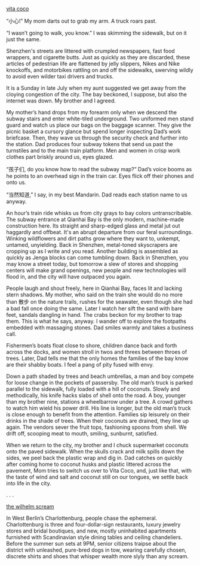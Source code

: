 
<ins> vita coco </ins>


   “小心!” My mom darts out to grab my arm. A truck roars past.

   “I wasn’t going to walk, you know.” I was skimming the sidewalk, but on it just the same. 
   
   Shenzhen's streets are littered with crumpled newspapers, fast food wrappers, and cigarette butts. Just as quickly as they are discarded, these articles of pedestrian life are flattened by jelly slippers, Nikes and Nike knockoffs, and motorbikes rattling on and off the sidewalks, swerving wildly to avoid even wilder taxi drivers and trucks.

   It is a Sunday in late July when my aunt suggested we get away from the cloying congestion of the city. The bay beckoned, I suppose, but also the internet was down. My brother and I agreed.

   My mother’s hand drops from my forearm only when we descend the subway stairs and enter white-tiled underground. Two uniformed men stand guard and watch us place our bags on the baggage scanner. They give the picnic basket a cursory glance but spend longer inspecting Dad’s work briefcase. Then, they wave us through the security check and further into the station. Dad produces four subway tokens that send us past the turnstiles and to the main train platform. Men and women in crisp work clothes part briskly around us, eyes glazed.

   “孩子们, do you know how to read the subway map?” Dad’s voice booms as he points to an overhead sign in the train car. Eyes flick off their phones and onto us. 

   “当然知道,” I say, in my best Mandarin. Dad reads each station name to us anyway. 

   An hour’s train ride whisks us from city grays to bay colors untranscribable. The subway entrance at Qianhai Bay is the only modern, machine-made construction here. Its straight and sharp-edged glass and metal jut out haggardly and offbeat. It's an abrupt departure from our feral surroundings. Winking wildflowers and dirt paths grow where they want to, unkempt, untamed, unyielding. Back in Shenzhen, metal-toned skyscrapers are cropping up as I write and you read. Another building is assembled as quickly as Jenga blocks can come tumbling down. Back in Shenzhen, you may know a street today, but tomorrow a slew of stores and shopping centers will make grand openings, new people and new technologies will flood in, and the city will have outpaced you again.

   People laugh and shout freely, here in Qianhai Bay, faces lit and lacking stern shadows. My mother, who said on the train she would do no more than 散步 on the nature trails, rushes for the seawater, even though she had a bad fall once doing the same. Later I watch her sift the sand with bare feet, sandals dangling in hand. The crabs beckon for my brother to trap them. This is what he says, anyway. I wander off to explore the footpaths embedded with massaging stones. Dad smiles warmly and takes a business call. 

   Fishermen’s boats float close to shore, children dance back and forth across the docks, and women stroll in twos and threes between throes of trees. Later, Dad tells me that the only homes the families of the bay know are their shabby boats. I feel a pang of pity fused with envy.

   Down a path shaded by trees and beach umbrellas, a man and boy compete for loose change in the pockets of passersby. The old man’s truck is parked parallel to the sidewalk, fully loaded with a hill of coconuts. Slowly and methodically, his knife hacks slabs of shell onto the road. A boy, younger than my brother nine, stations a wheelbarrow under a tree. A crowd gathers to watch him wield his power drill. His line is longer, but the old man’s truck is close enough to benefit from the attention. Families sip leisurely on their drinks in the shade of trees. When their coconuts are drained, they line up again. The vendors sever the fruit tops, fashioning spoons from shell. We drift off, scooping meat to mouth, smiling, sunburnt, satisfied.

  When we return to the city, my brother and I chuck supermarket coconuts onto the paved sidewalk. When the skulls crack and milk spills down the sides, we peel back the plastic wrap and dig in. Dad catches on quickly after coming home to coconut husks and plastic littered across the pavement, Mom tries to switch us over to Vita Coco, and, just like that, with the taste of wind and salt and coconut still on our tongues, we settle back into life in the city.


.
.
.



<ins> the wilhelm scream</ins>

   In West Berlin’s Charlottenburg, people chase the ephemeral. Charlottenburg is three and four-dollar-sign restaurants, luxury jewelry stores and bridal boutiques, and new, mostly uninhabited apartments furnished with Scandinavian style dining tables and ceiling chandeliers. Before the summer sun sets at 9PM, senior citizens traipse about the district with unleashed, pure-bred dogs in tow, wearing carefully chosen, discrete shirts and shoes that whisper wealth more slyly than any scream.
